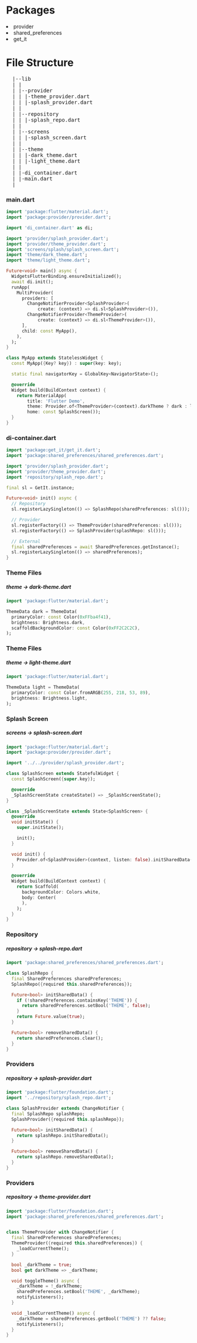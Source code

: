 # Packages
  <li>provider</li>
  <li>shared_preferences</li>
  <li>get_it</li>
  
# File Structure
<pre>
  |--lib
  | |
  | |--provider
  | | |-theme_provider.dart
  | | |-splash_provider.dart
  | |
  | |--repository
  | | |-splash_repo.dart
  | |
  | |--screens
  | | |-splash_screen.dart
  | |
  | |--theme
  | | |-dark_theme.dart
  | | |-light_theme.dart
  | |
  | |-di_container.dart
  | |-main.dart
  |
</pre>

### main.dart
```dart
import 'package:flutter/material.dart';
import 'package:provider/provider.dart';

import 'di_container.dart' as di;

import 'provider/splash_provider.dart';
import 'provider/theme_provider.dart';
import 'screens/splash/splash_screen.dart';
import 'theme/dark_theme.dart';
import 'theme/light_theme.dart';

Future<void> main() async {
  WidgetsFlutterBinding.ensureInitialized();
  await di.init();
  runApp(
    MultiProvider(
      providers: [
        ChangeNotifierProvider<SplashProvider>(
            create: (context) => di.sl<SplashProvider>()),
        ChangeNotifierProvider<ThemeProvider>(
            create: (context) => di.sl<ThemeProvider>()),
      ],
      child: const MyApp(),
    ),
  );
}

class MyApp extends StatelessWidget {
  const MyApp({Key? key}) : super(key: key);

  static final navigatorKey = GlobalKey<NavigatorState>();

  @override
  Widget build(BuildContext context) {
    return MaterialApp(
        title: 'Flutter Demo',
        theme: Provider.of<ThemeProvider>(context).darkTheme ? dark : light,
        home: const SplashScreen());
  }
}
```
### di-container.dart
```dart
import 'package:get_it/get_it.dart';
import 'package:shared_preferences/shared_preferences.dart';

import 'provider/splash_provider.dart';
import 'provider/theme_provider.dart';
import 'repository/splash_repo.dart';

final sl = GetIt.instance;

Future<void> init() async {
  // Repository
  sl.registerLazySingleton(() => SplashRepo(sharedPreferences: sl()));

  // Provider
  sl.registerFactory(() => ThemeProvider(sharedPreferences: sl()));
  sl.registerFactory(() => SplashProvider(splashRepo: sl()));

  // External
  final sharedPreferences = await SharedPreferences.getInstance();
  sl.registerLazySingleton(() => sharedPreferences);
}

```

### Theme Files
##### theme -> dark-theme.dart
```dart
import 'package:flutter/material.dart';

ThemeData dark = ThemeData(
  primaryColor: const Color(0xFFba4f41),
  brightness: Brightness.dark,
  scaffoldBackgroundColor: const Color(0xFF2C2C2C),
);
```

### Theme Files
##### theme -> light-theme.dart
```dart
import 'package:flutter/material.dart';

ThemeData light = ThemeData(
  primaryColor: const Color.fromARGB(255, 218, 53, 89),
  brightness: Brightness.light,
);
```

### Splash Screen
##### screens -> splash-screen.dart
```dart
import 'package:flutter/material.dart';
import 'package:provider/provider.dart';

import '../../provider/splash_provider.dart';

class SplashScreen extends StatefulWidget {
  const SplashScreen({super.key});

  @override
  _SplashScreenState createState() => _SplashScreenState();
}

class _SplashScreenState extends State<SplashScreen> {
  @override
  void initState() {
    super.initState();

    init();
  }

  void init() {
    Provider.of<SplashProvider>(context, listen: false).initSharedData();
  }

  @override
  Widget build(BuildContext context) {
    return Scaffold(
      backgroundColor: Colors.white,
      body: Center(
      ),
    );
  }
}
```

### Repository
##### repository -> splash-repo.dart
```dart
import 'package:shared_preferences/shared_preferences.dart';

class SplashRepo {
  final SharedPreferences sharedPreferences;
  SplashRepo({required this.sharedPreferences});

  Future<bool> initSharedData() {
    if (!sharedPreferences.containsKey('THEME')) {
      return sharedPreferences.setBool('THEME', false);
    }
    return Future.value(true);
  }

  Future<bool> removeSharedData() {
    return sharedPreferences.clear();
  }
}
```

### Providers
##### repository -> splash-provider.dart
```dart
import 'package:flutter/foundation.dart';
import '../repository/splash_repo.dart';

class SplashProvider extends ChangeNotifier {
  final SplashRepo splashRepo;
  SplashProvider({required this.splashRepo});

  Future<bool> initSharedData() {
    return splashRepo.initSharedData();
  }

  Future<bool> removeSharedData() {
    return splashRepo.removeSharedData();
  }
}
```

### Providers
##### repository -> theme-provider.dart
```dart
import 'package:flutter/foundation.dart';
import 'package:shared_preferences/shared_preferences.dart';


class ThemeProvider with ChangeNotifier {
  final SharedPreferences sharedPreferences;
  ThemeProvider({required this.sharedPreferences}) {
    _loadCurrentTheme();
  }

  bool _darkTheme = true;
  bool get darkTheme => _darkTheme;

  void toggleTheme() async {
    _darkTheme = !_darkTheme;
    sharedPreferences.setBool('THEME', _darkTheme);
    notifyListeners();
  }

  void _loadCurrentTheme() async {
    _darkTheme = sharedPreferences.getBool('THEME') ?? false;
    notifyListeners();
  }
}
```
